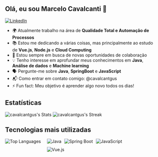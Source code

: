 ## Olá, eu sou Marcelo Cavalcanti 👋
[![LinkedIn](https://img.shields.io/badge/LinkedIn-0077B5?style=for-the-badge&logo=linkedin&logoColor=white)](https://linkedin.com/in/marcelo-cavalcanti-174667288) 

- 🌍 Atualmente trabalho na área de **Qualidade Total e Automação de Processos**  
- 📚 Estou me dedicando a várias coisas, mas principalmente ao estudo de **Vue.js**, **Node.js** e **Cloud Computing**  
- 🤝 Estou sempre em busca de novas oportunidades de colaboração 
- 💡 Tenho interesse em aprofundar meus conhecimentos em **Java**, **Análise de dados** e **Machine learning** 
- 🗣️ Pergunte-me sobre **Java**, **SpringBoot** e **JavaScript** 
- 📬 Como entrar em contato comigo: @cavalcantgus
- ⚡ Fun fact: Meu objetivo é aprender algo novo todos os dias!

## Estatísticas
![cavalcantgus's Stats](https://github-readme-stats.vercel.app/api?username=cavalcantgus&theme=tokyonight&show_icons=true&hide_border=true&count_private=true)
![cavalcantgus's Streak](https://github-readme-streak-stats.herokuapp.com/?user=cavalcantgus&theme=tokyonight&hide_border=true)

## Tecnologias mais utilizadas
<div style="display: flex; align-items: flex-start;">
  <img src="https://github-readme-stats.vercel.app/api/top-langs/?username=cavalcantgus&theme=tokyonight&show_icons=true&hide_border=false&layout=compact" alt="Top Languages"/>
  <!-- Badges ao lado direito -->
  <div style="display: flex; flex-direction: column; justify-content: center; margin-left: 20px;">
    <div style="display: flex; gap: 10px;">
      <img src="https://img.shields.io/badge/Java-ED8B00?style=for-the-badge&logo=openjdk&logoColor=white" alt="Java"/>
      <img src="https://img.shields.io/badge/Spring%20Boot-%236DB33F?style=for-the-badge&logo=springboot&logoColor=white" alt="Spring Boot"/>
      <img src="https://img.shields.io/badge/JavaScript-F7DF1E?style=for-the-badge&logo=javascript&logoColor=black" alt="JavaScript"/>
    </div>
    <div style="display: flex; gap: 10px; margin-top: 10px;">
      <img src="https://img.shields.io/badge/Vue.js-%234FC08D?style=for-the-badge&logo=vue.js&logoColor=white" alt="Vue.js"/>
    </div>
  </div>
</div>




